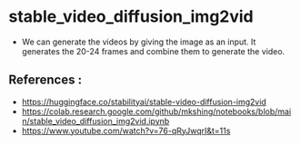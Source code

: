 # stable_video_diffusion_img2vid
* We can generate the videos by giving the image as an input. It generates the 20-24 frames and combine them to generate the video.

## References : 
- https://huggingface.co/stabilityai/stable-video-diffusion-img2vid
- https://colab.research.google.com/github/mkshing/notebooks/blob/main/stable_video_diffusion_img2vid.ipynb
- https://www.youtube.com/watch?v=76-qRyJwqrI&t=11s

